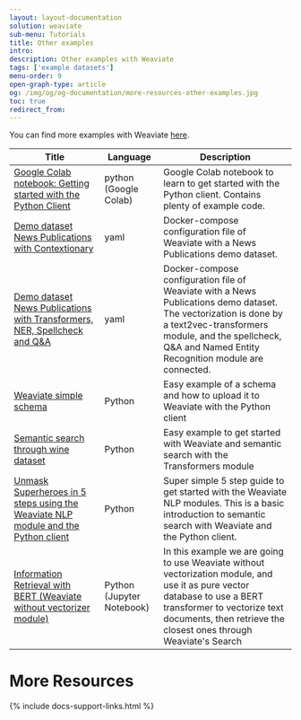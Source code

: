 ```yaml
---
layout: layout-documentation
solution: weaviate
sub-menu: Tutorials
title: Other examples
intro: 
description: Other examples with Weaviate
tags: ['example datasets']
menu-order: 9
open-graph-type: article
og: /img/og/og-documentation/more-resources-other-examples.jpg
toc: true
redirect_from:
---
```


You can find more examples with Weaviate [here](https://github.com/semi-technologies/weaviate-examples).

|Title|Language|Description|
|---|---|---|
| [Google Colab notebook: Getting started with the Python Client](https://github.com/semi-technologies/weaviate-examples/tree/main/getting-started-with-python-client-colab) | python (Google Colab) | Google Colab notebook to learn to get started with the Python client. Contains plenty of example code. |
| [Demo dataset News Publications with Contextionary](https://github.com/semi-technologies/weaviate-examples/tree/main/weaviate-contextionary-newspublications) | yaml | Docker-compose configuration file of Weaviate with a News Publications demo dataset. |
| [Demo dataset News Publications with Transformers, NER, Spellcheck and Q&A](https://github.com/semi-technologies/weaviate-examples/tree/main/weaviate-transformers-newspublications) | yaml | Docker-compose configuration file of Weaviate with a News Publications demo dataset. The vectorization is done by a text2vec-transformers module, and the spellcheck, Q&A and Named Entity Recognition module are connected. |
| [Weaviate simple schema](https://github.com/semi-technologies/weaviate-examples/tree/main/schema-wines) | Python | Easy example of a schema and how to upload it to Weaviate with the Python client |
| [Semantic search through wine dataset](https://github.com/semi-technologies/weaviate-examples/tree/main/semanticsearch-transformers-wines) | Python | Easy example to get started with Weaviate and semantic search with the Transformers module |
| [Unmask Superheroes in 5 steps using the Weaviate NLP module and the Python client](https://github.com/semi-technologies/weaviate-examples/tree/main/unmask-superheroes) | Python | Super simple 5 step guide to get started with the Weaviate NLP modules. This is a basic introduction to semantic search with Weaviate and the Python client.|
| [Information Retrieval with BERT (Weaviate without vectorizer module)](https://github.com/semi-technologies/weaviate-examples/tree/main/bert-information-retrieval) | Python (Jupyter Notebook) | In this example we are going to use Weaviate without vectorization module, and use it as pure vector database to use a BERT transformer to vectorize text documents, then retrieve the closest ones through Weaviate's Search | 

# More Resources

{% include docs-support-links.html %}
